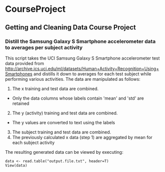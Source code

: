 # CourseProject
## Getting and Cleaning Data Course Project
### Distill the Samsung Galaxy S Smartphone accelerometer data to averages per subject activity

This script takes the UCI Samsung Galaxy S Smartphone accelerometer test data provided from http://archive.ics.uci.edu/ml/datasets/Human+Activity+Recognition+Using+Smartphones and distills it down to averages for each test subject while performing various activities. The data are manipulated as follows:

1. The x training and test data are combined.
  + Only the data columns whose labels contain 'mean' and 'std' are retained
2. The y (activity) training and test data are combined.
  + The y values are converted to text using the labels
3. The subject training and test data are combined.
4. The previously calculated x data (step 1) are aggregated by mean for each subject activity

The resulting generated data can be viewed by executing:
```
data <- read.table("output.file.txt", header=T)  
View(data)
```
